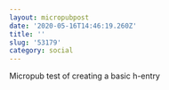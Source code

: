 ```yaml
---
layout: micropubpost
date: '2020-05-16T14:46:19.260Z'
title: ''
slug: '53179'
category: social
---
```

Micropub test of creating a basic h-entry
